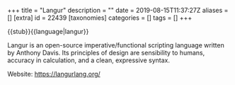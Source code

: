 +++
title = "Langur"
description = ""
date = 2019-08-15T11:37:27Z
aliases = []
[extra]
id = 22439
[taxonomies]
categories = []
tags = []
+++

{{stub}}{{language|langur}}

Langur is an open-source imperative/functional scripting language written by Anthony Davis. Its principles of design are sensibility to humans, accuracy in calculation, and a clean, expressive syntax.

Website: https://langurlang.org/
